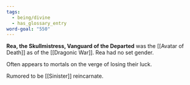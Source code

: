 ```yaml
---
tags:
  - being/divine
  - has_glossary_entry
word-goal: "550"
---
```


**Rea, the Skullmistress, Vanguard of the Departed** was the [[Avatar of Death]] as of the [[Dragonic War]]. Rea had no set gender.

Often appears to mortals on the verge of losing their luck.

Rumored to be [[Sinister]] reincarnate.